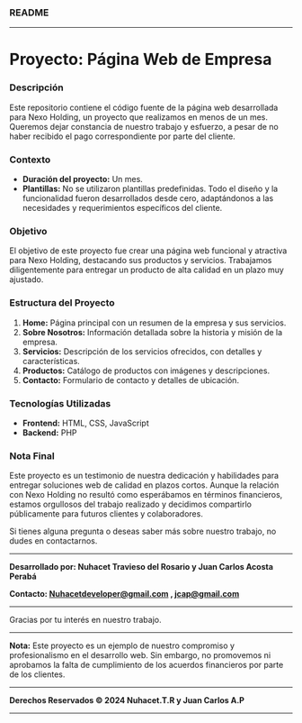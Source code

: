 ### README

---

# Proyecto: Página Web de Empresa

### Descripción

Este repositorio contiene el código fuente de la página web desarrollada para Nexo Holding, un proyecto que realizamos en menos de un mes. Queremos dejar constancia de nuestro trabajo y esfuerzo, a pesar de no haber recibido el pago correspondiente por parte del cliente.

### Contexto

- **Duración del proyecto:** Un mes.
- **Plantillas:** No se utilizaron plantillas predefinidas. Todo el diseño y la funcionalidad fueron desarrollados desde cero, adaptándonos a las necesidades y requerimientos específicos del cliente.

### Objetivo

El objetivo de este proyecto fue crear una página web funcional y atractiva para Nexo Holding, destacando sus productos y servicios. Trabajamos diligentemente para entregar un producto de alta calidad en un plazo muy ajustado.

### Estructura del Proyecto

1. **Home:** Página principal con un resumen de la empresa y sus servicios.
2. **Sobre Nosotros:** Información detallada sobre la historia y misión de la empresa.
3. **Servicios:** Descripción de los servicios ofrecidos, con detalles y características.
4. **Productos:** Catálogo de productos con imágenes y descripciones.
5. **Contacto:** Formulario de contacto y detalles de ubicación.

### Tecnologías Utilizadas

- **Frontend:** HTML, CSS, JavaScript
- **Backend:** PHP

### Nota Final

Este proyecto es un testimonio de nuestra dedicación y habilidades para entregar soluciones web de calidad en plazos cortos. Aunque la relación con Nexo Holding no resultó como esperábamos en términos financieros, estamos orgullosos del trabajo realizado y decidimos compartirlo públicamente para futuros clientes y colaboradores.

Si tienes alguna pregunta o deseas saber más sobre nuestro trabajo, no dudes en contactarnos.

---

**Desarrollado por: Nuhacet Travieso del Rosario y Juan Carlos Acosta Perabá**

**Contacto: Nuhacetdeveloper@gmail.com , jcap@gmail.com**

---

Gracias por tu interés en nuestro trabajo.

---

**Nota:** Este proyecto es un ejemplo de nuestro compromiso y profesionalismo en el desarrollo web. Sin embargo, no promovemos ni aprobamos la falta de cumplimiento de los acuerdos financieros por parte de los clientes.

---

**Derechos Reservados © 2024 Nuhacet.T.R y Juan Carlos A.P**

---

